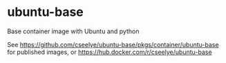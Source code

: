 # ubuntu-base
Base container image with Ubuntu and python

See https://github.com/cseelye/ubuntu-base/pkgs/container/ubuntu-base for published images, or https://hub.docker.com/r/cseelye/ubuntu-base


